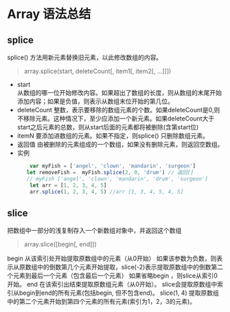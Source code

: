 # Array 语法总结
## splice
splice() 方法用新元素替换旧元素，以此修改数组的内容。
> array.splice(start, deleteCount[, item1[, item2[, ...]]])

- start  
    从数组的哪一位开始修改内容。如果超出了数组的长度，则从数组的末尾开始添加内容；如果是负值，则表示从数组末位开始的第几位。
- deleteCount
    整数，表示要移除的数组元素的个数。如果deleteCount是0,则不移除元素。这种情况下，至少应添加一个新元素。如果deleteCount大于start之后元素的总数，则从start后面的元素都将被删除(含第start位)
- itemN
    要添加进数组的元素。如果不指定，则splice() 只删除数组元素。
- 返回值
    由被删除的元素组成的一个数组，如果没有删除元素，则返回空数组。
- 实例
    ```javascript
        var myFish = ['angel', 'clown', 'mandarin', 'surgeon']
       let removeFish =  myFish.splice(2, 0, 'drum') // 返回[]
       // myFish ['angel', 'clown', 'mandarin', 'drum', 'surgeon']
        let arr = [1, 2, 3, 4, 5]
        arr.splice(1, 2, 3, 4, 5) //arr [1, 3, 4, 5, 4, 5]
   ```
## slice
把数组中一部分的浅复制存入一个新数组对象中，并返回这个数组
> array.slice([begin[, end]]) 

begin
    从该索引处开始提取原数组中的元素（从0开始）
    如果该参数为负数，则表示从原数组中的倒数第几个元素开始提取，slice(-2)表示提取原数组中的倒数第二个元素到最后一个元素（包含最后一个元素）
如果省略begin ，则slice从索引0开始。
end
    在该索引出结束提取原数组元素（从0开始）。 slice会提取原数组中索引从begin到end的所有元素(包括begin, 但不包含end)。
    slice(1, 4) 提取原数组中的第二个元素开始到第四个元素的所有元素(索引为1，2，3的元素)。
